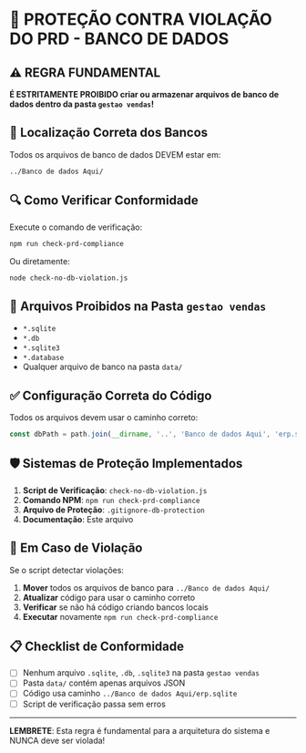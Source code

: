 # 🚨 PROTEÇÃO CONTRA VIOLAÇÃO DO PRD - BANCO DE DADOS

## ⚠️ REGRA FUNDAMENTAL

**É ESTRITAMENTE PROIBIDO criar ou armazenar arquivos de banco de dados dentro da pasta `gestao vendas`!**

## 📍 Localização Correta dos Bancos

Todos os arquivos de banco de dados DEVEM estar em:
```
../Banco de dados Aqui/
```

## 🔍 Como Verificar Conformidade

Execute o comando de verificação:
```bash
npm run check-prd-compliance
```

Ou diretamente:
```bash
node check-no-db-violation.js
```

## 🚫 Arquivos Proibidos na Pasta `gestao vendas`

- `*.sqlite`
- `*.db` 
- `*.sqlite3`
- `*.database`
- Qualquer arquivo de banco na pasta `data/`

## ✅ Configuração Correta do Código

Todos os arquivos devem usar o caminho correto:
```javascript
const dbPath = path.join(__dirname, '..', 'Banco de dados Aqui', 'erp.sqlite');
```

## 🛡️ Sistemas de Proteção Implementados

1. **Script de Verificação**: `check-no-db-violation.js`
2. **Comando NPM**: `npm run check-prd-compliance`
3. **Arquivo de Proteção**: `.gitignore-db-protection`
4. **Documentação**: Este arquivo

## 🚨 Em Caso de Violação

Se o script detectar violações:

1. **Mover** todos os arquivos de banco para `../Banco de dados Aqui/`
2. **Atualizar** código para usar o caminho correto
3. **Verificar** se não há código criando bancos locais
4. **Executar** novamente `npm run check-prd-compliance`

## 📋 Checklist de Conformidade

- [ ] Nenhum arquivo `.sqlite`, `.db`, `.sqlite3` na pasta `gestao vendas`
- [ ] Pasta `data/` contém apenas arquivos JSON
- [ ] Código usa caminho `../Banco de dados Aqui/erp.sqlite`
- [ ] Script de verificação passa sem erros

---

**LEMBRETE**: Esta regra é fundamental para a arquitetura do sistema e NUNCA deve ser violada!